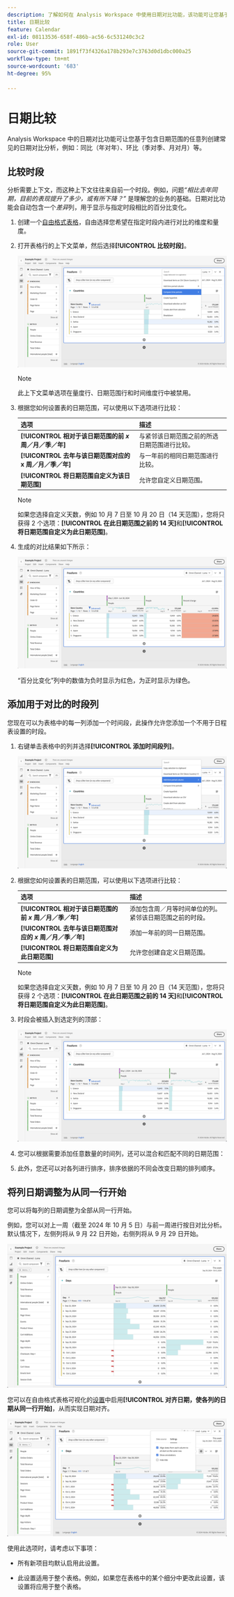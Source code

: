 ```yaml
---
description: 了解如何在 Analysis Workspace 中使用日期对比功能，该功能可让您基于包含日期范围的任意列创建通用的日期对比分析。
title: 日期比较
feature: Calendar
exl-id: 08113536-658f-486b-ac56-6c531240c3c2
role: User
source-git-commit: 1891f73f4326a178b293e7c3763d0d1dbc000a25
workflow-type: tm+mt
source-wordcount: '683'
ht-degree: 95%

---
```


# 日期比较

Analysis Workspace 中的日期对比功能可让您基于包含日期范围的任意列创建常见的日期对比分析，例如：同比（年对年）、环比（季对季、月对月）等。

## 比较时段

分析需要上下文，而这种上下文往往来自前一个时段。例如，问题&#x200B;*“相比去年同期，目前的表现提升了多少，或有所下降？”* 是理解您的业务的基础。日期对比功能会自动包含一个&#x200B;*差异*&#x200B;列，用于显示与指定时段相比的百分比变化。

1. 创建一个[自由格式表格](/help/analysis-workspace/visualizations/freeform-table/freeform-table.md)，自由选择您希望在指定时段内进行对比的维度和量度。
1. 打开表格行的上下文菜单，然后选择&#x200B;**[!UICONTROL 比较时段]**。

   ![已选择“比较时段”的表格行](assets/compare-time.png)

   >[!NOTE]
   >
   >此上下文菜单选项在量度行、日期范围行和时间维度行中被禁用。

1. 根据您如何设置表的日期范围，可以使用以下选项进行比较：

   | 选项 | 描述 |
   |---|---|
   | **[!UICONTROL 相对于该日期范围的前 *x* 周／月／季／年]** | 与紧邻该日期范围之前的所选日期范围进行比较。 |
   | **[!UICONTROL 去年与该日期范围对应的 x 周／月／季／年]** | 与一年前的相同日期范围进行比较。 |
   | **[!UICONTROL 将日期范围自定义为该日期范围]** | 允许您自定义日期范围。 |

   >[!NOTE]
   >
   >如果您选择自定义天数，例如 10 月 7 日至 10 月 20 日（14 天范围），您将只获得 2 个选项：**[!UICONTROL 在此日期范围之前的 14 天]**&#x200B;和&#x200B;**[!UICONTROL 将日期范围自定义为此日期范围]**。

1. 生成的对比结果如下所示：

   ![自由格式表格，显示日期范围对比及百分比变化。](assets/compare-time-result.png)

   “百分比变化”列中的数值为负时显示为红色，为正时显示为绿色。

## 添加用于对比的时段列

您现在可以为表格中的每一列添加一个时间段，此操作允许您添加一个不用于日程表设置的时段。

1. 右键单击表格中的列并选择&#x200B;**[!UICONTROL 添加时间段列]**。

   ![](assets/add-time-period-column.png)

1. 根据您如何设置表的日期范围，可以使用以下选项进行比较：

   | 选项 | 描述 |
   |---|---|
   | **[!UICONTROL 相对于该日期范围的前 *x* 周／月／季／年]** | 添加包含周／月等时间单位的列。紧邻该日期范围之前的时段。 |
   | **[!UICONTROL 去年与该日期范围对应的 *x* 周／月／季／年]** | 添加一年前的同一日期范围。 |
   | **[!UICONTROL 将日期范围自定义为此日期范围]** | 允许您创建自定义日期范围。 |

   >[!NOTE]
   >
   >如果您选择自定义天数，例如 10 月 7 日至 10 月 20 日（14 天范围），您将只获得 2 个选项：**[!UICONTROL 在此日期范围之前的 14 天]**&#x200B;和&#x200B;**[!UICONTROL 将日期范围自定义为此日期范围]**。

1. 时段会被插入到选定列的顶部：

   ![自由格式表格，显示当前日历周期与上一个日历月份的事件发生次数。](assets/add-time-period-column2.png)

1. 您可以根据需要添加任意数量的时间列，还可以混合和匹配不同的日期范围：

1. 此外，您还可以对各列进行排序，排序依据的不同会改变日期的排列顺序。

## 将列日期调整为从同一行开始

您可以将每列的日期调整为全部从同一行开始。

例如，您可以对上一周（截至 2024 年 10 月 5 日）与前一周进行按日对比分析。默认情况下，左侧列将从 9 月 22 日开始，右侧列将从 9 月 29 日开始。

![日期未对齐](assets/not-align-dates.png)

您可以在自由格式表格可视化的[设置](/help/analysis-workspace/visualizations/freeform-table/freeform-table.md#settings-1)中启用&#x200B;**[!UICONTROL 对齐日期，使各列的日期从同一行开始]**，从而实现日期对齐。

![](assets/align-dates.png)

使用此选项时，请考虑以下事项：

* 所有新项目均默认启用此设置。

* 此设置适用于整个表格。例如，如果您在表格中的某个细分中更改此设置，该设置将应用于整个表格。

